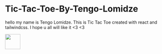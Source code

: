 # Tic-Tac-Toe-By-Tengo-Lomidze
hello my name is Tengo Lomidze. This is Tic Tac Toe created with react and tailwindcss. I hope u all will like it &lt;3 <3

<img src="https://tic-tac-toe-by-tengo.netlify.app/icon.png" width="50" height="50" />

